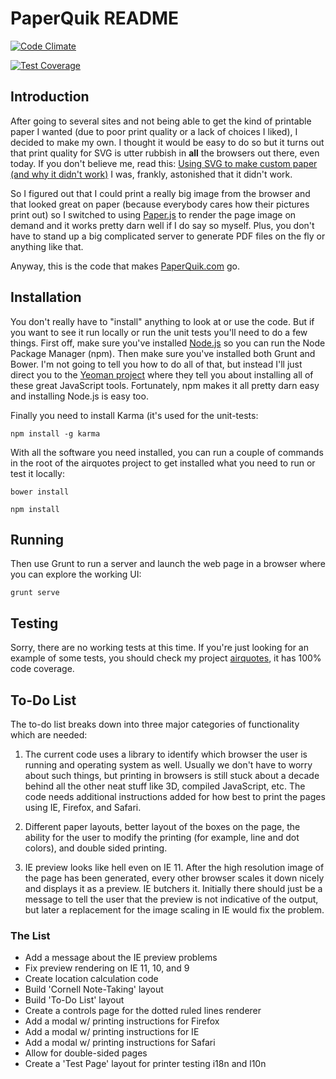 # PaperQuik README

[![Code Climate](https://codeclimate.com/github/JohnMunsch/PaperQuik/badges/gpa.svg)](https://codeclimate.com/github/JohnMunsch/PaperQuik)

[![Test Coverage](https://codeclimate.com/github/JohnMunsch/PaperQuik/badges/coverage.svg)](https://codeclimate.com/github/JohnMunsch/PaperQuik)

## Introduction

After going to several sites and not being able to get the kind of printable paper I wanted (due to poor print quality or a lack of choices I liked), I decided to make my own. I thought it would be easy to do so but it turns out that print quality for SVG is utter rubbish in **all** the browsers out there, even today. If you don't believe me, read this: [Using SVG to make custom paper (and why it didn't work)](http://johnmunsch.com/2013/09/01/using-svg-to-make-custom-paper-and-why-it-didnt-work/) I was, frankly, astonished that it didn't work.

So I figured out that I could print a really big image from the browser and that looked great on paper (because everybody cares how their pictures print out) so I switched to using [Paper.js](http://paperjs.org/) to render the page image on demand and it works pretty darn well if I do say so myself. Plus, you don't have to stand up a big complicated server to generate PDF files on the fly or anything like that.

Anyway, this is the code that makes [PaperQuik.com](http://paperquik.com) go.

## Installation

You don't really have to "install" anything to look at or use the code. But if you want to see it run locally or run the unit tests you'll need to do a few things. First off, make sure you've installed [Node.js](http://nodejs.org) so you can run the Node Package Manager (npm). Then make sure you've installed both Grunt and Bower. I'm not going to tell you how to do all of that, but instead I'll just direct you to the [Yeoman project](http://yeoman.io) where they tell you about installing all of these great JavaScript tools. Fortunately, npm makes it all pretty darn easy and installing Node.js is easy too.

Finally you need to install Karma (it's used for the unit-tests:

`npm install -g karma`

With all the software you need installed, you can run a couple of commands in the root of the airquotes project to get installed what you need to run or test it locally:

`bower install`

`npm install`

## Running

Then use Grunt to run a server and launch the web page in a browser where you can explore the working UI:

`grunt serve`

## Testing

Sorry, there are no working tests at this time. If you're just looking for an example of some tests, you should check my project [airquotes](), it has 100% code coverage.

## To-Do List

The to-do list breaks down into three major categories of functionality which are needed: 

1. The current code uses a library to identify which browser the user is running and operating system as well. Usually we don't have to worry about such things, but printing in browsers is still stuck about a decade behind all the other neat stuff like 3D, compiled JavaScript, etc. The code needs additional instructions added for how best to print the pages using IE, Firefox, and Safari.

1. Different paper layouts, better layout of the boxes on the page, the ability for the user to modify the printing (for example, line and dot colors), and double sided printing.

1. IE preview looks like hell even on IE 11. After the high resolution image of the page has been generated, every other browser scales it down nicely and displays it as a preview. IE butchers it. Initially there should just be a message to tell the user that the preview is not indicative of the output, but later a replacement for the image scaling in IE would fix the problem.

### The List

* Add a message about the IE preview problems
* Fix preview rendering on IE 11, 10, and 9
* Create location calculation code
* Build 'Cornell Note-Taking' layout
* Build 'To-Do List' layout
* Create a controls page for the dotted ruled lines renderer
* Add a modal w/ printing instructions for Firefox
* Add a modal w/ printing instructions for IE
* Add a modal w/ printing instructions for Safari
* Allow for double-sided pages
* Create a 'Test Page' layout for printer testing
i18n and l10n
